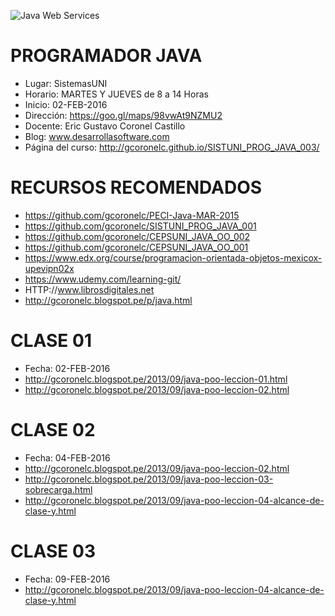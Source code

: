 ![Java Web Services](https://raw.githubusercontent.com/gcoronelc/SISTUNI_PROG_JAVA_003/master/ProgJava.jpg)


# PROGRAMADOR JAVA

- Lugar: SistemasUNI
- Horario: MARTES Y JUEVES de 8 a 14 Horas
- Inicio: 02-FEB-2016
- Dirección: https://goo.gl/maps/98vwAt9NZMU2
- Docente: Eric Gustavo Coronel Castillo
- Blog: www.desarrollasoftware.com
- Página del curso: http://gcoronelc.github.io/SISTUNI_PROG_JAVA_003/


# RECURSOS RECOMENDADOS

- https://github.com/gcoronelc/PECI-Java-MAR-2015
- https://github.com/gcoronelc/SISTUNI_PROG_JAVA_001
- https://github.com/gcoronelc/CEPSUNI_JAVA_OO_002
- https://github.com/gcoronelc/CEPSUNI_JAVA_OO_001
- https://www.edx.org/course/programacion-orientada-objetos-mexicox-upevipn02x
- https://www.udemy.com/learning-git/
- HTTP://www.librosdigitales.net
- http://gcoronelc.blogspot.pe/p/java.html
 

# CLASE 01

- Fecha: 02-FEB-2016
- http://gcoronelc.blogspot.pe/2013/09/java-poo-leccion-01.html
- http://gcoronelc.blogspot.pe/2013/09/java-poo-leccion-02.html


# CLASE 02

- Fecha: 04-FEB-2016
- http://gcoronelc.blogspot.pe/2013/09/java-poo-leccion-02.html
- http://gcoronelc.blogspot.pe/2013/09/java-poo-leccion-03-sobrecarga.html
- http://gcoronelc.blogspot.pe/2013/09/java-poo-leccion-04-alcance-de-clase-y.html

# CLASE 03

- Fecha: 09-FEB-2016
- http://gcoronelc.blogspot.pe/2013/09/java-poo-leccion-04-alcance-de-clase-y.html









